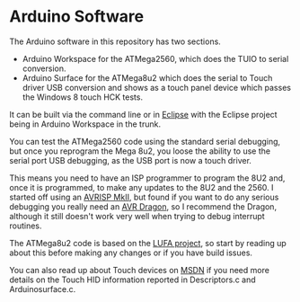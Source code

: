 # Arduino Software #

The Arduino software in this repository has two sections.
  * Arduino Workspace for the ATMega2560, which does the TUIO to serial conversion.
  * Arduino Surface for the ATMega8u2 which does the serial to Touch driver USB conversion and shows as a touch panel device which passes the Windows 8 touch HCK tests.

It can be built via the command line or in [Eclipse](http://playground.arduino.cc/code/eclipse) with the Eclipse project being in Arduino Workspace in the trunk.

You can test the ATMega2560 code using the standard serial debugging, but once you reprogram the Mega 8u2, you loose the ability to use the serial port USB debugging, as the USB port is now a touch driver.

This means you need to have an ISP programmer to program the 8U2 and, once it is programmed, to make any updates to the 8U2 and the 2560.
I started off using an [AVRISP MkII](http://www.atmel.com/tools/AVRISPMKII.aspx), but found if you want to do any serious debugging you really need an [AVR Dragon](http://www.atmel.com/tools/avrdragon.aspx), so I recommend the Dragon, although it still doesn't work very well when trying to debug interrupt routines.

The ATMega8u2 code is based on the [LUFA project](http://www.fourwalledcubicle.com/LUFA.php), so start by reading up about this before making any changes or if you have build issues.

You can also read up about Touch devices on [MSDN](http://msdn.microsoft.com/en-gb/library/windows/hardware/hh852381.aspx) if you need more details on the Touch HID information reported in Descriptors.c and Arduinosurface.c.